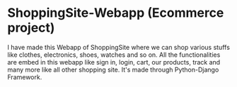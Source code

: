 # ShoppingSite-Webapp (Ecommerce project)
I have made this Webapp of ShoppingSite where we can shop various stuffs like clothes, electronics, shoes, watches and so on. All the functionalities are embed in this webapp like sign in, login, cart, our products, track and many more like all other shopping site. It's made through Python-Django Framework.
